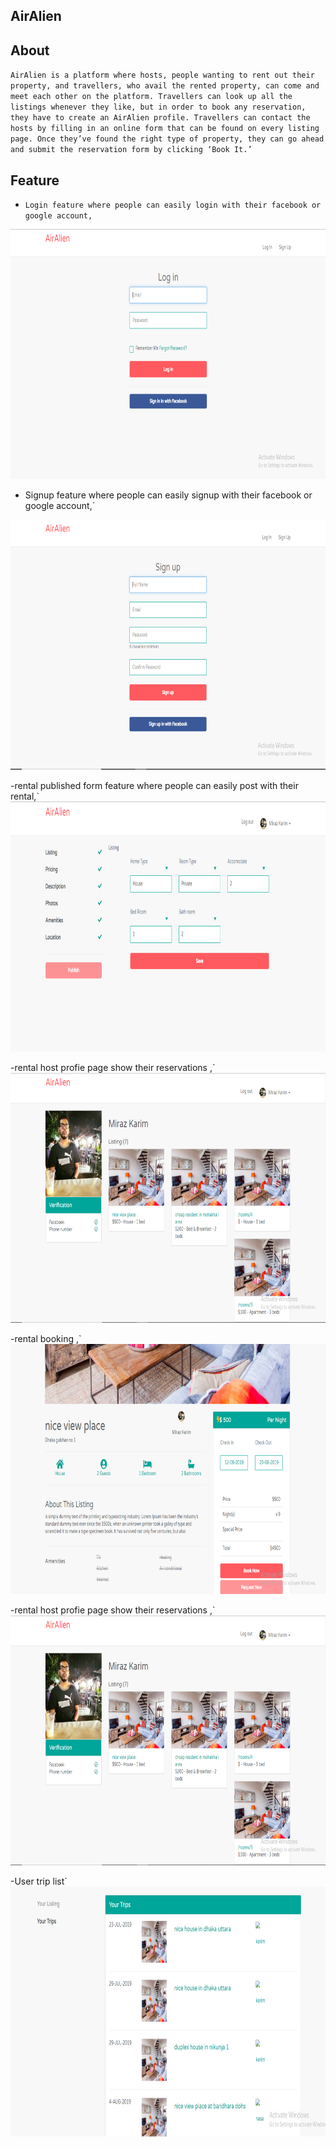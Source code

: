 

## AirAlien

## About

 `AirAlien is a platform where hosts, people wanting to rent out their property, and travellers, who avail the rented property, can come and meet each other on the platform. Travellers can look up all the listings whenever they like, but in order to book any reservation, they have to create an AirAlien profile. Travellers can contact the hosts by filling in an online form that can be found on every listing page. Once they’ve found the right type of property, they can go ahead and submit the reservation form by clicking ‘Book It.’`

 

## Feature
- `Login feature where people can easily login with their facebook or google account,`
<img src="app/assets/images/airlogin.png" width="800" height="400">

- Signup feature where people can easily signup with their facebook or google account,`
<img src="app/assets/images/airsignup.png" width="800" height="400">

-rental published form feature where people can easily post  with their rental,`
<img src="app/assets/images/airpub.png" width="800" height="400">

-rental host profie page show their reservations ,`
<img src="app/assets/images/airprofile.png" width="800" height="400">

-rental booking ,`
<img src="app/assets/images/airbooking.png" width="800" height="400">

-rental host profie page show their reservations ,`
<img src="app/assets/images/airprofile.png" width="800" height="400">


-User trip list`
<img src="app/assets/images/trip.png" width="800" height="400">
